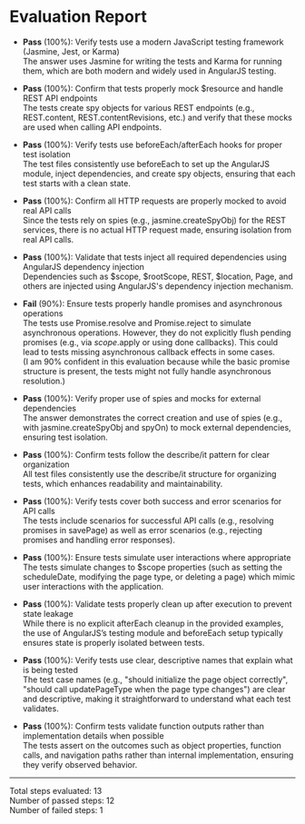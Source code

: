 # Evaluation Report

- **Pass** (100%): Verify tests use a modern JavaScript testing framework (Jasmine, Jest, or Karma)  
  The answer uses Jasmine for writing the tests and Karma for running them, which are both modern and widely used in AngularJS testing.

- **Pass** (100%): Confirm that tests properly mock $resource and handle REST API endpoints  
  The tests create spy objects for various REST endpoints (e.g., REST.content, REST.contentRevisions, etc.) and verify that these mocks are used when calling API endpoints.

- **Pass** (100%): Verify tests use beforeEach/afterEach hooks for proper test isolation  
  The test files consistently use beforeEach to set up the AngularJS module, inject dependencies, and create spy objects, ensuring that each test starts with a clean state.

- **Pass** (100%): Confirm all HTTP requests are properly mocked to avoid real API calls  
  Since the tests rely on spies (e.g., jasmine.createSpyObj) for the REST services, there is no actual HTTP request made, ensuring isolation from real API calls.

- **Pass** (100%): Validate that tests inject all required dependencies using AngularJS dependency injection  
  Dependencies such as $scope, $rootScope, REST, $location, Page, and others are injected using AngularJS's dependency injection mechanism.

- **Fail** (90%): Ensure tests properly handle promises and asynchronous operations  
  The tests use Promise.resolve and Promise.reject to simulate asynchronous operations. However, they do not explicitly flush pending promises (e.g., via $scope.$apply or using done callbacks). This could lead to tests missing asynchronous callback effects in some cases.  
  (I am 90% confident in this evaluation because while the basic promise structure is present, the tests might not fully handle asynchronous resolution.)

- **Pass** (100%): Verify proper use of spies and mocks for external dependencies  
  The answer demonstrates the correct creation and use of spies (e.g., with jasmine.createSpyObj and spyOn) to mock external dependencies, ensuring test isolation.

- **Pass** (100%): Confirm tests follow the describe/it pattern for clear organization  
  All test files consistently use the describe/it structure for organizing tests, which enhances readability and maintainability.

- **Pass** (100%): Verify tests cover both success and error scenarios for API calls  
  The tests include scenarios for successful API calls (e.g., resolving promises in savePage) as well as error scenarios (e.g., rejecting promises and handling error responses).

- **Pass** (100%): Ensure tests simulate user interactions where appropriate  
  The tests simulate changes to $scope properties (such as setting the scheduleDate, modifying the page type, or deleting a page) which mimic user interactions with the application.

- **Pass** (100%): Validate tests properly clean up after execution to prevent state leakage  
  While there is no explicit afterEach cleanup in the provided examples, the use of AngularJS’s testing module and beforeEach setup typically ensures state is properly isolated between tests.

- **Pass** (100%): Verify tests use clear, descriptive names that explain what is being tested  
  The test case names (e.g., "should initialize the page object correctly", "should call updatePageType when the page type changes") are clear and descriptive, making it straightforward to understand what each test validates.

- **Pass** (100%): Confirm tests validate function outputs rather than implementation details when possible  
  The tests assert on the outcomes such as object properties, function calls, and navigation paths rather than internal implementation, ensuring they verify observed behavior.

---

Total steps evaluated: 13  
Number of passed steps: 12  
Number of failed steps: 1